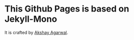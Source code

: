 # This Github Pages is based on Jekyll-Mono
It is crafted by [Akshay Agarwal](https://github.com/AkshayAgarwal007).

 











  
